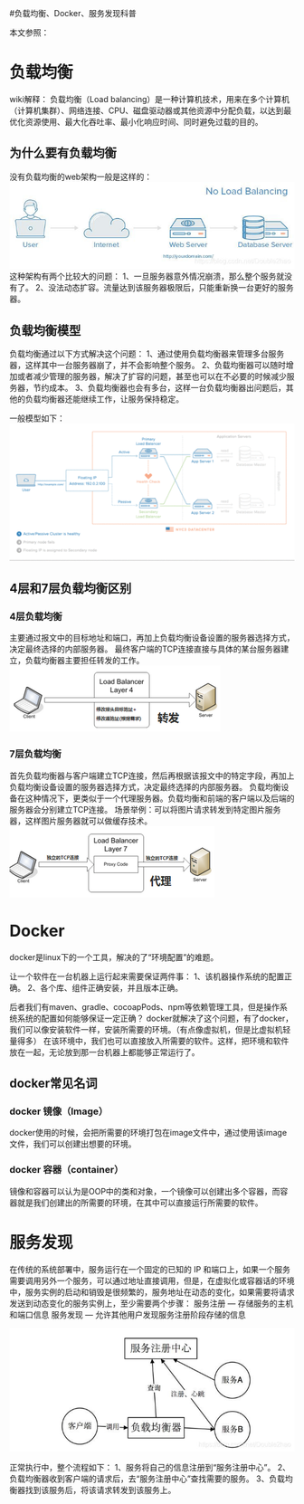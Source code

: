 #负载均衡、Docker、服务发现科普
>  
 本文参照：     


# 负载均衡

>  
 wiki解释： 负载均衡（Load balancing）是一种计算机技术，用来在多个计算机（计算机集群）、网络连接、CPU、磁盘驱动器或其他资源中分配负载，以达到最优化资源使用、最大化吞吐率、最小化响应时间、同时避免过载的目的。 


## 为什么要有负载均衡

没有负载均衡的web架构一般是这样的： <img src="https://raw.githubusercontent.com/Double2hao/xujiajia_blog/main/img/710.png" alt="在这里插入图片描述"> 这种架构有两个比较大的问题： 1、一旦服务器意外情况崩溃，那么整个服务就没有了。 2、没法动态扩容。流量达到该服务器极限后，只能重新换一台更好的服务器。

## 负载均衡模型

负载均衡通过以下方式解决这个问题： 1、通过使用负载均衡器来管理多台服务器，这样其中一台服务器崩了，并不会影响整个服务。 2、负载均衡器可以随时增加或者减少管理的服务器，解决了扩容的问题，甚至也可以在不必要的时候减少服务器，节约成本。 3、负载均衡器也会有多台，这样一台负载均衡器出问题后，其他的负载均衡器还能继续工作，让服务保持稳定。

一般模型如下： <img src="https://raw.githubusercontent.com/Double2hao/xujiajia_blog/main/img/711.png" alt="在这里插入图片描述">

## 4层和7层负载均衡区别

### 4层负载均衡

主要通过报文中的目标地址和端口，再加上负载均衡设备设置的服务器选择方式，决定最终选择的内部服务器。 最终客户端的TCP连接直接与具体的某台服务器建立，负载均衡器主要担任转发的工作。 <img src="https://raw.githubusercontent.com/Double2hao/xujiajia_blog/main/img/712.png" alt="在这里插入图片描述">

### 7层负载均衡

首先负载均衡器与客户端建立TCP连接，然后再根据该报文中的特定字段，再加上负载均衡设备设置的服务器选择方式，决定最终选择的内部服务器。 负载均衡设备在这种情况下，更类似于一个代理服务器。负载均衡和前端的客户端以及后端的服务器会分别建立TCP连接。 场景举例：可以将图片请求转发到特定图片服务器，这样图片服务器就可以做缓存技术。 <img src="https://raw.githubusercontent.com/Double2hao/xujiajia_blog/main/img/713.png" alt="在这里插入图片描述">

# Docker

docker是linux下的一个工具，解决的了“环境配置”的难题。

让一个软件在一台机器上运行起来需要保证两件事： 1、该机器操作系统的配置正确。 2、各个库、组件正确安装，并且版本正确。

后者我们有maven、gradle、cocoapPods、npm等依赖管理工具，但是操作系统系统的配置如何能够保证一定正确？ docker就解决了这个问题，有了docker，我们可以像安装软件一样，安装所需要的环境。（有点像虚拟机，但是比虚拟机轻量得多） 在该环境中，我们也可以直接放入所需要的软件。这样，把环境和软件放在一起，无论放到那一台机器上都能够正常运行了。

## docker常见名词

### docker 镜像（Image）

docker使用的时候，会把所需要的环境打包在image文件中，通过使用该image文件，我们可以创建出想要的环境。

### docker 容器（container）

镜像和容器可以认为是OOP中的类和对象，一个镜像可以创建出多个容器，而容器就是我们创建出的所需要的环境，在其中可以直接运行所需要的软件。

# 服务发现

在传统的系统部署中，服务运行在一个固定的已知的 IP 和端口上，如果一个服务需要调用另外一个服务，可以通过地址直接调用，但是，在虚拟化或容器话的环境中，服务实例的启动和销毁是很频繁的，服务地址在动态的变化，如果需要将请求发送到动态变化的服务实例上，至少需要两个步骤： 服务注册 — 存储服务的主机和端口信息 服务发现 — 允许其他用户发现服务注册阶段存储的信息

<img src="https://raw.githubusercontent.com/Double2hao/xujiajia_blog/main/img/714.png" alt="在这里插入图片描述">

正常执行中，整个流程如下： 1、服务将自己的信息注册到“服务注册中心”。 2、负载均衡器收到客户端的请求后，去“服务注册中心”查找需要的服务。 3、负载均衡器找到该服务后，将该请求转发到该服务上。